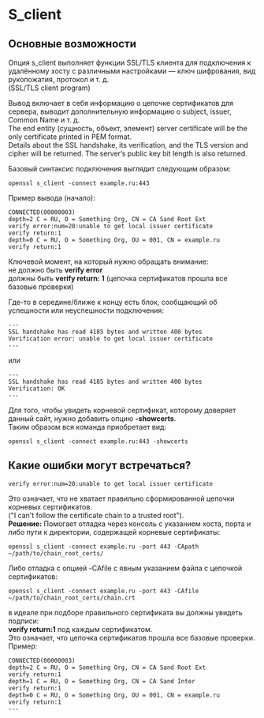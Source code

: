 # S_client
## Основные возможности
Опция s_client выполняет функции SSL/TLS клиента для подключения к удалённому хосту с различными настройками — ключ шифрования, вид рукопожатия, протокол и т. д.<br>
(SSL/TLS client program)<br>

Вывод включает в себя информацию о цепочке сертификатов для сервера, выводит дополнительную информацию о subject, issuer, Common Name и т. д.<br>
The end entity (сущность, объект, элемент) server certificate will be the only certificate printed in PEM format.<br>
Details about the SSL handshake, its verification, and the TLS version and cipher will be returned. The server’s public key bit length is also returned.<br>

Базовый синтаксис подключения выглядит следующим образом:
```
openssl s_client -connect example.ru:443
```
Пример вывода (начало):
```
CONNECTED(00000003)
depth=2 C = RU, O = Something Org, CN = CA Sand Root Ext
verify error:num=20:unable to get local issuer certificate
verify return:1
depth=0 C = RU, O = Something Org, OU = 001, CN = example.ru
verify return:1
```
Ключевой момент, на который нужно обращать внимание:<br>
не должно быть **verify error**<br>
должны быть **verify return: 1** (цепочка сертификатов прошла все базовые проверки)<br>

Где-то в середине/ближе к концу есть блок, сообщающий об успешности или неуспешности подключения:
```
---
SSL handshake has read 4185 bytes and written 400 bytes
Verification error: unable to get local issuer certificate
---
```
или
```
---
SSL handshake has read 4185 bytes and written 400 bytes
Verification: OK
---
```
Для того, чтобы увидеть корневой сертификат, которому доверяет данный сайт, нужно добавить опцию **-showcerts**.<br>
Таким образом вся команда приобретает вид:
```
openssl s_client -connect example.ru:443 -showcerts
```

## Какие ошибки могут встречаться?
```
verify error:num=20:unable to get local issuer certificate
```
Это означает, что не хватает правильно сформированной цепочки корневых сертификатов.<br>
("I can't follow the certificate chain to a trusted root").<br>
**Решение:**
Помогает отладка через консоль с указанием хоста, порта и либо пути к директории, содержащей корневые сертификаты:
```
openssl s_client -connect example.ru -port 443 -CApath ~/path/to/chain_root_certs/
```
Либо отладка с опцией -CAfile с явным указанием файла с цепочкой сертификатов:
```
openssl s_client -connect example.ru -port 443 -CAfile ~/path/to/chain_root_certs/chain.crt
```
в идеале при подборе правильного сертификата вы должны увидеть подписи:<br>
**verify return:1** под каждым сертификатом.<br>
Это означает, что цепочка сертификатов прошла все базовые проверки.<br>
Пример:
```
CONNECTED(00000003)
depth=2 C = RU, O = Something Org, CN = CA Sand Root Ext
verify return:1
depth=1 C = RU, O = Something Org, CN = CA Sand Inter
verify return:1
depth=0 C = RU, O = Something Org, OU = 001, CN = example.ru
verify return:1
---
```
